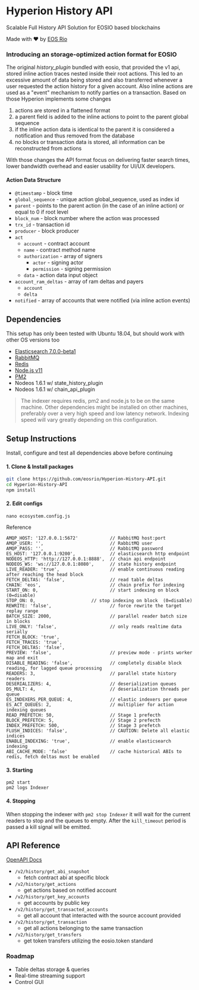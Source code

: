 # Hyperion History API
Scalable Full History API Solution for EOSIO based blockchains

Made with ♥ by [EOS Rio](https://eosrio.io/)

### Introducing an storage-optimized action format for EOSIO

The original *history_plugin* bundled with eosio, that provided the v1 api, stored inline action traces nested inside their root actions. This led to an excessive amount of data being stored and also transferred whenever a user requested the action history for a given account. Also inline actions are used as a "event" mechanism to notify parties on a transaction. Based on those Hyperion implements some changes

1. actions are stored in a flattened format
2. a parent field is added to the inline actions to point to the parent global sequence
3. if the inline action data is identical to the parent it is considered a notification and thus removed from the database
4. no blocks or transaction data is stored, all information can be reconstructed from actions

With those changes the API format focus on delivering faster search times, lower bandwidth overhead and easier usability for UI/UX developers. 

#### Action Data Structure

 - `@timestamp` - block time
 - `global_sequence` - unique action global_sequence, used as index id
 - `parent` - points to the parent action (in the case of an inline action) or equal to 0 if root level
 - `block_num` - block number where the action was processed
 - `trx_id` - transaction id
 - `producer` - block producer
 - `act`
    - `account` - contract account
    - `name` - contract method name
    - `authorization` - array of signers
        - `actor` - signing actor
        - `permission` - signing permission
    - `data` - action data input object
 - `account_ram_deltas` - array of ram deltas and payers
    - `account`
    - `delta`
 - `notified` - array of accounts that were notified (via inline action events)

## Dependencies

This setup has only been tested with Ubuntu 18.04, but should work with other OS versions too

 - [Elasticsearch 7.0.0-beta1](https://www.elastic.co/downloads/elasticsearch#preview-release)
 - [RabbitMQ](https://www.rabbitmq.com/install-debian.html)
 - [Redis](https://redis.io/topics/quickstart)
 - [Node.js v11](https://github.com/nodesource/distributions/blob/master/README.md#installation-instructions)
 - [PM2](https://pm2.io/doc/en/runtime/quick-start)
 - Nodeos 1.6.1 w/ state_history_plugin
 - Nodeos 1.6.1 w/ chain_api_plugin
  
  > The indexer requires redis, pm2 and node.js to be on the same machine. Other dependencies might be installed on other machines, preferably over a very high speed and low latency network. Indexing speed will vary greatly depending on this configuration.
  
## Setup Instructions

Install, configure and test all dependencies above before continuing

#### 1. Clone & Install packages
```bash
git clone https://github.com/eosrio/Hyperion-History-API.git
cd Hyperion-History-API
npm install
```

#### 2. Edit configs
`nano ecosystem.config.js`

Reference
```
AMQP_HOST: '127.0.0.1:5672'            // RabbitMQ host:port
AMQP_USER: '',                         // RabbitMQ user
AMQP_PASS: '',                         // RabbitMQ password
ES_HOST: '127.0.0.1:9200',             // elasticsearch http endpoint
NODEOS_HTTP: 'http://127.0.0.1:8888',  // chain api endpoint
NODEOS_WS: 'ws://127.0.0.1:8080',      // state history endpoint
LIVE_READER: 'true',                   // enable continuous reading after reaching the head block
FETCH_DELTAS: 'false',                 // read table deltas
CHAIN: 'eos',                          // chain prefix for indexing
START_ON: 0,                           // start indexing on block (0=disable)
STOP_ON: 0,                     // stop indexing on block  (0=disable)
REWRITE: 'false',                      // force rewrite the target replay range
BATCH_SIZE: 2000,                      // parallel reader batch size in blocks
LIVE_ONLY: 'false',                    // only reads realtime data serially
FETCH_BLOCK: 'true',
FETCH_TRACES: 'true',
FETCH_DELTAS: 'false',
PREVIEW: 'false',                      // preview mode - prints worker map and exit
DISABLE_READING: 'false',              // completely disable block reading, for lagged queue processing
READERS: 3,                            // parallel state history readers
DESERIALIZERS: 4,                      // deserialization queues
DS_MULT: 4,                            // deserialization threads per queue
ES_INDEXERS_PER_QUEUE: 4,              // elastic indexers per queue
ES_ACT_QUEUES: 2,                      // multiplier for action indexing queues
READ_PREFETCH: 50,                     // Stage 1 prefecth
BLOCK_PREFETCH: 5,                     // Stage 2 prefecth
INDEX_PREFETCH: 500,                   // Stage 3 prefetch
FLUSH_INDICES: 'false',                // CAUTION: Delete all elastic indices
ENABLE_INDEXING: 'true',               // enable elasticsearch indexing
ABI_CACHE_MODE: 'false'                // cache historical ABIs to redis, fetch deltas must be enabled
```
 
 #### 3. Starting
 
 ```
 pm2 start
 pm2 logs Indexer
 ```
 
 #### 4. Stopping
 
 When stopping the indexer with `pm2 stop Indexer` it will wait for the current readers to stop and the queues to empty. After the `kill_timeout` period is passed a kill signal will be emitted. 
 
## API Reference

[OpenAPI Docs](https://br.eosrio.io/v2/history/docs)
  
 - `/v2/history/get_abi_snapshot`
   - fetch contract abi at specific block
- `/v2/history/get_actions`
   - get actions based on notified account
 - `/v2/history/get_key_accounts`
   - get accounts by public key
 - `/v2/history/get_transacted_accounts`
   - get all account that interacted with the source account provided
 - `/v2/history/get_transaction`
   - get all actions belonging to the same transaction
 - `/v2/history/get_transfers`
   - get token transfers utilizing the eosio.token standard


### Roadmap

- Table deltas storage & queries
- Real-time streaming support
- Control GUI
